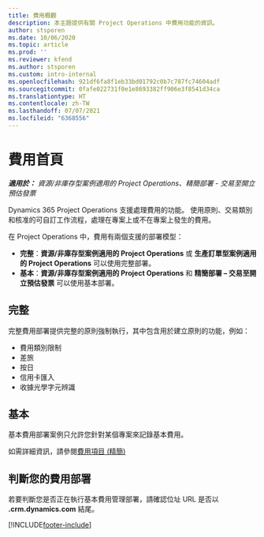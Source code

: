 ```yaml
---
title: 費用概觀
description: 本主題提供有關 Project Operations 中費用功能的資訊。
author: stsporen
ms.date: 10/06/2020
ms.topic: article
ms.prod: ''
ms.reviewer: kfend
ms.author: stsporen
ms.custom: intro-internal
ms.openlocfilehash: 921df6fa8f1eb33bd01792c0b7c787fc74604adf
ms.sourcegitcommit: 0fafe022731f0e1e8693382ff906e3f8541d34ca
ms.translationtype: HT
ms.contentlocale: zh-TW
ms.lasthandoff: 07/07/2021
ms.locfileid: "6368556"
---
```

# <a name="expense-home-page"></a>費用首頁

_**適用於：** 資源/非庫存型案例適用的 Project Operations、精簡部署 - 交易至開立預估發票_


Dynamics 365 Project Operations 支援處理費用的功能。 使用原則、交易類別和核准的可自訂工作流程，處理在專案上或不在專案上發生的費用。

在 Project Operations 中，費用有兩個支援的部署模型： 

- **完整**：**資源/非庫存型案例適用的 Project Operations** 或 **生產訂單型案例適用的 Project Operations** 可以使用完整部署。
- **基本**：**資源/非庫存型案例適用的 Project Operations** 和 **精簡部署 – 交易至開立預估發票** 可以使用基本部署。

## <a name="full"></a>完整 
完整費用部署提供完整的原則強制執行，其中包含用於建立原則的功能，例如：

  - 費用類別限制
  - 差旅
  - 按日
  - 信用卡匯入
  - 收據光學字元辨識

## <a name="basic"></a>基本 
基本費用部署案例只允許您針對某個專案來記錄基本費用。 

如需詳細資訊，請參閱[費用項目 (精簡)](basic-expense.md)

## <a name="determine-your-expense-deployment"></a>判斷您的費用部署
若要判斷您是否正在執行基本費用管理部署，請確認位址 URL 是否以 **.crm.dynamics.com** 結尾。 


[!INCLUDE[footer-include](../includes/footer-banner.md)]